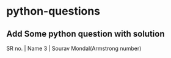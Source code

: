 # python-questions

## Add Some python question with solution


SR no. | Name
3   |   Sourav Mondal(Armstrong number)
